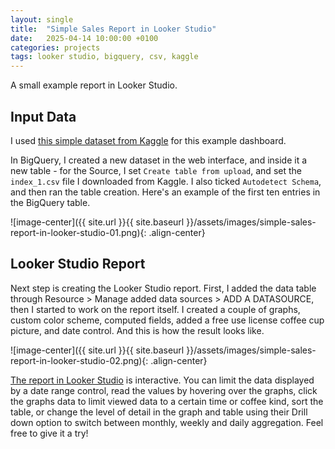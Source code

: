 ```yaml
---
layout: single
title:  "Simple Sales Report in Looker Studio"
date:   2025-04-14 10:00:00 +0100
categories: projects
tags: looker studio, bigquery, csv, kaggle
---
```


A small example report in Looker Studio.

## Input Data 

I used [this simple dataset from Kaggle](https://www.kaggle.com/datasets/ihelon/coffee-sales/data) for this example dashboard.

In BigQuery, I created a new dataset in the web interface, and inside it a new table - for the Source, I set `Create table from upload`, and set the `index_1.csv` file I downloaded from Kaggle. I also ticked `Autodetect Schema`, and then ran the table creation. Here's an example of the first ten entries in the BigQuery table.

![image-center]({{ site.url }}{{ site.baseurl }}/assets/images/simple-sales-report-in-looker-studio-01.png){: .align-center}

## Looker Studio Report

Next step is creating the Looker Studio report. First, I added the data table through Resource > Manage added data sources > ADD A DATASOURCE, then I started to work on the report itself. I created a couple of graphs, custom color scheme, computed fields, added a free use license coffee cup picture, and date control. And this is how the result looks like. 

![image-center]({{ site.url }}{{ site.baseurl }}/assets/images/simple-sales-report-in-looker-studio-02.png){: .align-center}

[The report in Looker Studio](https://lookerstudio.google.com/u/0/reporting/09f84ffd-5af5-409d-91a4-b124c6fcb22f/page/7srGF) is interactive. You can limit the data displayed by a date range control, read the values by hovering over the graphs, click the graphs data to limit viewed data to a certain time or coffee kind, sort the table, or change the level of detail in the graph and table using their Drill down option to switch between monthly, weekly and daily aggregation. Feel free to give it a try!

